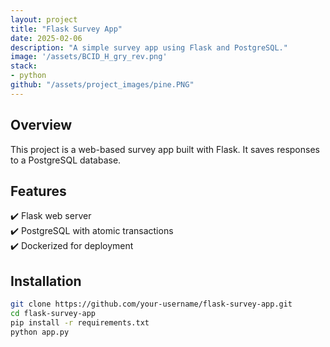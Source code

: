 ```yaml
---
layout: project
title: "Flask Survey App"
date: 2025-02-06
description: "A simple survey app using Flask and PostgreSQL."
image: '/assets/BCID_H_gry_rev.png'
stack:
- python
github: "/assets/project_images/pine.PNG"
---
```


## Overview
This project is a web-based survey app built with Flask. It saves responses to a PostgreSQL database.

## Features
✔️ Flask web server  
✔️ PostgreSQL with atomic transactions  
✔️ Dockerized for deployment  

## Installation
```bash
git clone https://github.com/your-username/flask-survey-app.git
cd flask-survey-app
pip install -r requirements.txt
python app.py
